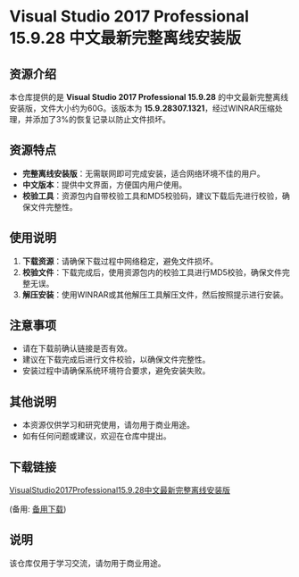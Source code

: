 # Visual Studio 2017 Professional 15.9.28 中文最新完整离线安装版

## 资源介绍

本仓库提供的是 **Visual Studio 2017 Professional 15.9.28** 的中文最新完整离线安装版，文件大小约为60G。该版本为 **15.9.28307.1321**，经过WINRAR压缩处理，并添加了3%的恢复记录以防止文件损坏。

## 资源特点

- **完整离线安装版**：无需联网即可完成安装，适合网络环境不佳的用户。
- **中文版本**：提供中文界面，方便国内用户使用。
- **校验工具**：资源包内自带校验工具和MD5校验码，建议下载后先进行校验，确保文件完整性。

## 使用说明

1. **下载资源**：请确保下载过程中网络稳定，避免文件损坏。
2. **校验文件**：下载完成后，使用资源包内的校验工具进行MD5校验，确保文件完整无误。
3. **解压安装**：使用WINRAR或其他解压工具解压文件，然后按照提示进行安装。

## 注意事项

- 请在下载前确认链接是否有效。
- 建议在下载完成后进行文件校验，以确保文件完整性。
- 安装过程中请确保系统环境符合要求，避免安装失败。

## 其他说明

- 本资源仅供学习和研究使用，请勿用于商业用途。
- 如有任何问题或建议，欢迎在仓库中提出。

## 下载链接
[VisualStudio2017Professional15.9.28中文最新完整离线安装版](https://pan.quark.cn/s/d9c362b0a97a) 

(备用: [备用下载](https://pan.baidu.com/s/1uz4zBWv3Y8YQ-MXNY-e70g?pwd=1234))

## 说明

该仓库仅用于学习交流，请勿用于商业用途。
